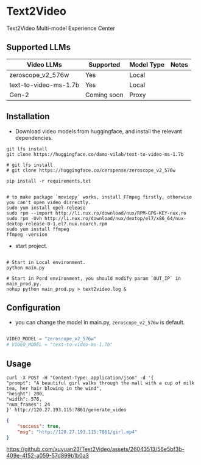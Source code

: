 # Text2Video
Text2Video Multi-model Experience Center



## Supported LLMs

| Video LLMs            | Supported   | Model Type | Notes |
|-----------------------|-------------|------------|-------|
| zeroscope_v2_576w     | Yes         | Local      |       |
| text-to-video-ms-1.7b | Yes         | Local      |       |
| Gen-2                 | Coming soon | Proxy      |       |

## Installation

- Download video models from huggingface, and install the relevant dependencies.

```commandline
git lfs install
git clone https://huggingface.co/damo-vilab/text-to-video-ms-1.7b

# git lfs install
# git clone https://huggingface.co/cerspense/zeroscope_v2_576w

pip install -r requirements.txt


# to make package `moviepy` works, install FFmpeg firstly, otherwise you can't open video dirrectly.
sudo yum install epel-release
sudo rpm --import http://li.nux.ro/download/nux/RPM-GPG-KEY-nux.ro
sudo rpm -Uvh http://li.nux.ro/download/nux/dextop/el7/x86_64/nux-dextop-release-0-1.el7.nux.noarch.rpm
sudo yum install ffmpeg
ffmpeg -version
```

- start project.

```commandline

# Start in Local environment.
python main.py

# Start in Pord environment, you should modify param `OUT_IP` in main_prod.py.
nohup python main_prod.py > text2video.log &

```

## Configuration

- you can change the model in main.py, `zeroscope_v2_576w` is default.

```python

VIDEO_MODEL = "zeroscope_v2_576w"
# VIDEO_MODEL = "text-to-video-ms-1.7b"
```

## Usage

```commandline
curl -X POST -H "Content-Type: application/json" -d '{
"prompt": "A beautiful girl walks through the mall with a cup of milk tea, her hair blowing in the wind",
"height": 200,
"width": 576,
"num_frames": 24
}' http://120.27.193.115:7861/generate_video
```

```json
{
    "success": true,
    "msg": "http://120.27.193.115:7861/girl.mp4"
}
```

https://github.com/xuyuan23/Text2Video/assets/26043513/56e5bf3b-409e-4f52-a059-57d899b1b0a3

